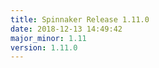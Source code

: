 ```yaml
---
title: Spinnaker Release 1.11.0
date: 2018-12-13 14:49:42
major_minor: 1.11
version: 1.11.0
---
```


<script src="https://gist.github.com/spinnaker-release/195474eb4aefa80673f25889a35a8954.js"/>
